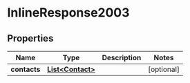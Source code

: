 
# InlineResponse2003

## Properties
Name | Type | Description | Notes
------------ | ------------- | ------------- | -------------
**contacts** | [**List&lt;Contact&gt;**](Contact.md) |  |  [optional]



